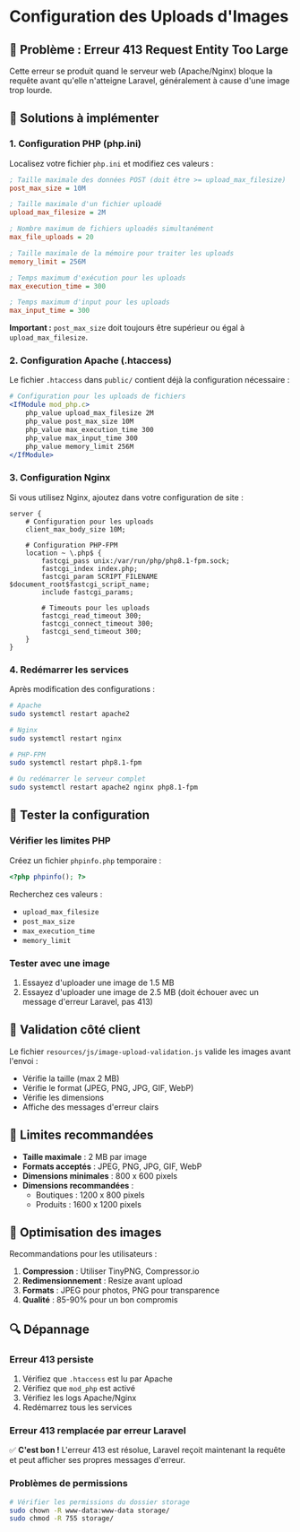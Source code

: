 # Configuration des Uploads d'Images

## 🚨 Problème : Erreur 413 Request Entity Too Large

Cette erreur se produit quand le serveur web (Apache/Nginx) bloque la requête avant qu'elle n'atteigne Laravel, généralement à cause d'une image trop lourde.

## 🔧 Solutions à implémenter

### 1. Configuration PHP (php.ini)

Localisez votre fichier `php.ini` et modifiez ces valeurs :

```ini
; Taille maximale des données POST (doit être >= upload_max_filesize)
post_max_size = 10M

; Taille maximale d'un fichier uploadé
upload_max_filesize = 2M

; Nombre maximum de fichiers uploadés simultanément
max_file_uploads = 20

; Taille maximale de la mémoire pour traiter les uploads
memory_limit = 256M

; Temps maximum d'exécution pour les uploads
max_execution_time = 300

; Temps maximum d'input pour les uploads
max_input_time = 300
```

**Important :** `post_max_size` doit toujours être supérieur ou égal à `upload_max_filesize`.

### 2. Configuration Apache (.htaccess)

Le fichier `.htaccess` dans `public/` contient déjà la configuration nécessaire :

```apache
# Configuration pour les uploads de fichiers
<IfModule mod_php.c>
    php_value upload_max_filesize 2M
    php_value post_max_size 10M
    php_value max_execution_time 300
    php_value max_input_time 300
    php_value memory_limit 256M
</IfModule>
```

### 3. Configuration Nginx

Si vous utilisez Nginx, ajoutez dans votre configuration de site :

```nginx
server {
    # Configuration pour les uploads
    client_max_body_size 10M;
    
    # Configuration PHP-FPM
    location ~ \.php$ {
        fastcgi_pass unix:/var/run/php/php8.1-fpm.sock;
        fastcgi_index index.php;
        fastcgi_param SCRIPT_FILENAME $document_root$fastcgi_script_name;
        include fastcgi_params;
        
        # Timeouts pour les uploads
        fastcgi_read_timeout 300;
        fastcgi_connect_timeout 300;
        fastcgi_send_timeout 300;
    }
}
```

### 4. Redémarrer les services

Après modification des configurations :

```bash
# Apache
sudo systemctl restart apache2

# Nginx
sudo systemctl restart nginx

# PHP-FPM
sudo systemctl restart php8.1-fpm

# Ou redémarrer le serveur complet
sudo systemctl restart apache2 nginx php8.1-fpm
```

## 🧪 Tester la configuration

### Vérifier les limites PHP

Créez un fichier `phpinfo.php` temporaire :

```php
<?php phpinfo(); ?>
```

Recherchez ces valeurs :
- `upload_max_filesize`
- `post_max_size`
- `max_execution_time`
- `memory_limit`

### Tester avec une image

1. Essayez d'uploader une image de 1.5 MB
2. Essayez d'uploader une image de 2.5 MB (doit échouer avec un message d'erreur Laravel, pas 413)

## 📱 Validation côté client

Le fichier `resources/js/image-upload-validation.js` valide les images avant l'envoi :

- Vérifie la taille (max 2 MB)
- Vérifie le format (JPEG, PNG, JPG, GIF, WebP)
- Vérifie les dimensions
- Affiche des messages d'erreur clairs

## 🎯 Limites recommandées

- **Taille maximale** : 2 MB par image
- **Formats acceptés** : JPEG, PNG, JPG, GIF, WebP
- **Dimensions minimales** : 800 x 600 pixels
- **Dimensions recommandées** :
  - Boutiques : 1200 x 800 pixels
  - Produits : 1600 x 1200 pixels

## 🚀 Optimisation des images

Recommandations pour les utilisateurs :

1. **Compression** : Utiliser TinyPNG, Compressor.io
2. **Redimensionnement** : Resize avant upload
3. **Formats** : JPEG pour photos, PNG pour transparence
4. **Qualité** : 85-90% pour un bon compromis

## 🔍 Dépannage

### Erreur 413 persiste

1. Vérifiez que `.htaccess` est lu par Apache
2. Vérifiez que `mod_php` est activé
3. Vérifiez les logs Apache/Nginx
4. Redémarrez tous les services

### Erreur 413 remplacée par erreur Laravel

✅ **C'est bon !** L'erreur 413 est résolue, Laravel reçoit maintenant la requête et peut afficher ses propres messages d'erreur.

### Problèmes de permissions

```bash
# Vérifier les permissions du dossier storage
sudo chown -R www-data:www-data storage/
sudo chmod -R 755 storage/
```
